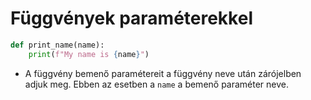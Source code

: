 # Függvények paraméterekkel

```python
def print_name(name):
    print(f"My name is {name}")
```

- A függvény bemenő paramétereit a függvény neve után zárójelben adjuk meg. Ebben az esetben a `name` a bemenő paraméter neve.
